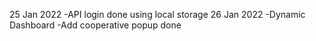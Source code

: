 25 Jan 2022
  -API login done using local storage
26 Jan 2022
  -Dynamic Dashboard 
  -Add cooperative popup done
